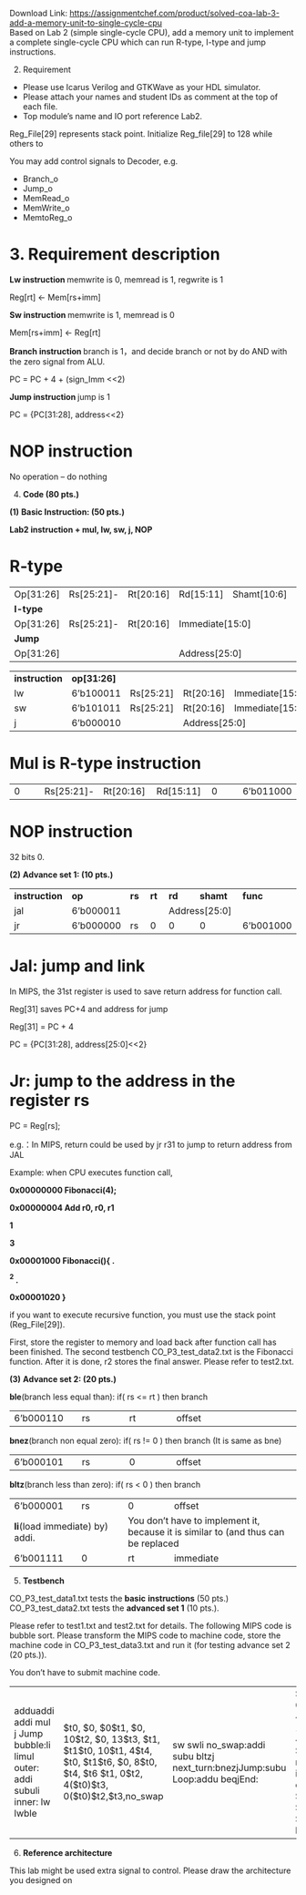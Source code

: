 Download Link: https://assignmentchef.com/product/solved-coa-lab-3-add-a-memory-unit-to-single-cycle-cpu
<br>
Based on Lab 2 (simple single-cycle CPU), add a memory unit to implement a complete single-cycle CPU which can run R-type, I-type and jump instructions.

2. Requirement

<ul>

 <li>Please use Icarus Verilog and GTKWave as your HDL simulator.</li>

 <li>Please attach your names and student IDs as comment at the top of each file.</li>

 <li>Top module’s name and IO port reference Lab2.</li>

</ul>

Reg_File[29] represents stack point. Initialize Reg_file[29] to 128 while others to

You may add control signals to Decoder, e.g.

<ul>

 <li>Branch_o</li>

 <li>Jump_o</li>

 <li>MemRead_o</li>

 <li>MemWrite_o</li>

 <li>MemtoReg_o</li>

</ul>

<h1>3. Requirement description</h1>

<strong>Lw instruction  </strong>memwrite is 0, memread is 1, regwrite is 1

Reg[rt] ← Mem[rs+imm]




<strong>Sw instruction </strong>memwrite is 1, memread is 0

Mem[rs+imm] ← Reg[rt]




<strong>Branch instruction </strong>branch is 1，and decide branch or not by do AND with the zero signal from ALU.

PC = PC + 4 + (sign_Imm &lt;&lt;2)

<strong>Jump instruction </strong>jump is 1

PC = {PC[31:28], address&lt;&lt;2}




<h1>NOP instruction</h1>

No operation – do nothing




<ol start="4">

 <li><strong>Code (80 pts.) </strong></li>

</ol>

<strong>(1)</strong> <strong>Basic Instruction: (50 pts.) </strong>

<strong>Lab2 instruction + mul, lw, sw, j, NOP </strong>

<strong> </strong>

<h1>R-type</h1>

<table width="513">

 <tbody>

  <tr>

   <td width="83">Op[31:26]</td>

   <td width="84">Rs[25:21]-</td>

   <td width="84">Rt[20:16]</td>

   <td width="85">Rd[15:11]</td>

   <td width="94">Shamt[10:6]</td>

   <td width="83">Func[5:0]</td>

  </tr>

  <tr>

   <td width="83"> <strong>I-type </strong></td>

   <td width="84"> </td>

   <td width="84"> </td>

   <td colspan="3" width="262"> </td>

  </tr>

  <tr>

   <td width="83">Op[31:26]</td>

   <td width="84">Rs[25:21]-</td>

   <td width="84">Rt[20:16]</td>

   <td colspan="3" width="262">Immediate[15:0]</td>

  </tr>

  <tr>

   <td width="83"> <strong>Jump </strong></td>

   <td width="84"> </td>

   <td width="84"> </td>

   <td colspan="3" width="262"> </td>

  </tr>

  <tr>

   <td width="83">Op[31:26]</td>

   <td width="84"> </td>

   <td width="84"> </td>

   <td colspan="3" width="262">Address[25:0]</td>

  </tr>

 </tbody>

</table>




<table width="523">

 <tbody>

  <tr>

   <td width="105"><strong>instruction </strong></td>

   <td width="99"><strong>op[31:26] </strong></td>

   <td width="99"> </td>

   <td width="99"> </td>

   <td width="122"> </td>

  </tr>

  <tr>

   <td width="105">lw</td>

   <td width="99">6’b100011</td>

   <td width="99">Rs[25:21]</td>

   <td width="99">Rt[20:16]</td>

   <td width="122">Immediate[15:0]</td>

  </tr>

  <tr>

   <td width="105">sw</td>

   <td width="99">6’b101011</td>

   <td width="99">Rs[25:21]</td>

   <td width="99">Rt[20:16]</td>

   <td width="122">Immediate[15:0]</td>

  </tr>

  <tr>

   <td width="105">j</td>

   <td width="99">6’b000010</td>

   <td width="99"> </td>

   <td colspan="2" width="221">Address[25:0]</td>

  </tr>

 </tbody>

</table>




<h1>Mul is R-type instruction</h1>

<table width="506">

 <tbody>

  <tr>

   <td width="83">0</td>

   <td width="84">Rs[25:21]-</td>

   <td width="84">Rt[20:16]</td>

   <td width="85">Rd[15:11]</td>

   <td width="87">0</td>

   <td width="84">6’b011000</td>

  </tr>

 </tbody>

</table>

<strong> </strong>

<h1>NOP instruction</h1>

32 bits 0.




<strong>(2)</strong> <strong>Advance set 1: (10 pts.) </strong>

<table width="529">

 <tbody>

  <tr>

   <td width="89"><strong>instruction </strong></td>

   <td width="84"><strong>op </strong></td>

   <td width="66"><strong>rs </strong></td>

   <td width="66"><strong>rt </strong></td>

   <td width="67"><strong>rd </strong></td>

   <td width="73"><strong>shamt </strong></td>

   <td width="84"><strong>func </strong></td>

  </tr>

  <tr>

   <td width="89">jal</td>

   <td width="84">6’b000011</td>

   <td width="66"> </td>

   <td width="66"> </td>

   <td colspan="2" width="140">Address[25:0]</td>

   <td width="84"> </td>

  </tr>

  <tr>

   <td width="89">jr</td>

   <td width="84">6’b000000</td>

   <td width="66">rs</td>

   <td width="66">0</td>

   <td width="67">0</td>

   <td width="73">0</td>

   <td width="84">6’b001000</td>

  </tr>

 </tbody>

</table>

<strong> </strong>

<h1>Jal: jump and link</h1>

In MIPS, the 31st register is used to save return address for function call.

Reg[31] saves PC+4 and address for jump




Reg[31] = PC + 4

PC = {PC[31:28], address[25:0]&lt;&lt;2}




<h1>Jr: jump to the address in the register rs</h1>

PC = Reg[rs];

e.g.：In MIPS, return could be used by jr r31 to jump to return address from JAL




Example: when CPU executes function call,




<strong>0x00000000                  Fibonacci(4); </strong>

<strong>0x00000004                  Add r0, r0, r1 </strong>

<strong> </strong>

<strong>1</strong>

<strong> </strong>

<strong> </strong><strong>3</strong>

<strong>0x00001000                  Fibonacci(){                                                                                         .                                      </strong>

<strong><sup>2</sup></strong><strong>                            .     </strong>

<strong>0x00001020                  } </strong>

<strong> </strong>

if you want to execute recursive function, you must use the stack point (Reg_File[29]).

First, store the register to memory and load back after function call has been finished. The second testbench CO_P3_test_data2.txt is the Fibonacci function. After it is done, r2 stores the final answer. Please refer to test2.txt.




<strong>(3)</strong> <strong>Advance set 2: (20 pts.) </strong>

<strong>ble</strong>(branch less equal than): if( rs &lt;= rt ) then branch

<table width="529">

 <tbody>

  <tr>

   <td width="108">6’b000110</td>

   <td width="84">rs</td>

   <td width="84">rt</td>

   <td width="253">offset</td>

  </tr>

 </tbody>

</table>




<strong>bnez</strong>(branch non equal zero): if( rs != 0 ) then branch (It is same as bne)

<table width="529">

 <tbody>

  <tr>

   <td width="108">6’b000101</td>

   <td width="84">rs</td>

   <td width="84">0</td>

   <td width="253">offset</td>

  </tr>

 </tbody>

</table>




<strong>bltz</strong>(branch less than zero): if( rs &lt; 0 ) then branch

<table width="529">

 <tbody>

  <tr>

   <td width="108">6’b000001</td>

   <td width="84">rs</td>

   <td width="84">0</td>

   <td width="253">offset</td>

  </tr>

  <tr>

   <td colspan="2" width="192"> <strong>li</strong>(load immediate) by) addi.</td>

   <td colspan="2" width="338">You don’t have to implement it, because it is similar to (and thus can be replaced</td>

  </tr>

  <tr>

   <td width="108">6’b001111</td>

   <td width="84">0</td>

   <td width="84">rt</td>

   <td width="253">immediate</td>

  </tr>

 </tbody>

</table>







<ol start="5">

 <li><strong>Testbench </strong></li>

</ol>

CO_P3_test_data1.txt tests the <strong>basic</strong> <strong>instructions</strong> (50 pts.)  CO_P3_test_data2.txt tests the <strong>advanced set 1</strong> (10 pts.).

Please refer to test1.txt and test2.txt for details. The following MIPS code is bubble sort. Please transform the MIPS code to machine code, store the machine code in CO_P3_test_data3.txt and run it (for testing advance set 2 (20 pts.)).

You don’t have to submit machine code.

<strong>  </strong>

<table width="525">

 <tbody>

  <tr>

   <td width="144"><strong>    </strong>adduaddi     addi     mul     j Jump bubble:li      limul outer:     addi     subuli  inner:     lw     lwble </td>

   <td width="121">$t0, $0, $0$t1, $0, 10$t2, $0, 13$t3, $t1, $t1$t0, 10$t1, 4$t4, $t0, $t1$t6, $0, 8$t0, $t4, $t6 $t1, 0$t2, 4($t0)$t3, 0($t0)$t2,$t3,no_swap</td>

   <td width="128"><strong>    </strong>sw     swli no_swap:addi     subu     bltzj next_turn:bnezjJump:subu Loop:addu     beqjEnd:</td>

   <td width="133">$t2, 0($t0)$t3, 4($t0) $t1, 1$t5, $0, 4$t0, $t0, $t5 $t0, next_turn inner$t1, outerEnd$t2, $t2,     $t1$t4, $t3,           $t2 $t1, $t2,             Loop bubble</td>

  </tr>

 </tbody>

</table>

<strong> </strong>

<strong> </strong>

<ol start="6">

 <li><strong>Reference architecture </strong></li>

</ol>

This lab might be used extra signal to control. Please draw the architecture you designed on